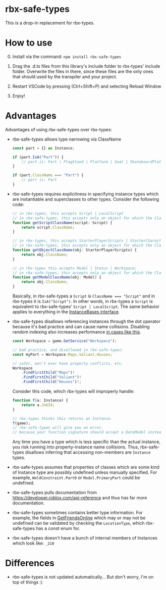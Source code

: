 # rbx-safe-types
This is a drop-in replacement for rbx-types.

# How to use
0) Install via the command: `npm install rbx-safe-types`

1) Drag the .d.ts files from this library's include folder to rbx-types' include folder. Overwrite the files in there, since these files are the only ones that should used by the transpiler and your project.

2) Restart VSCode by pressing (Ctrl+Shift+P) and selecting Reload Window

3) Enjoy!

# Advantages
Advantages of using rbx-safe-types over rbx-types:

- rbx-safe-types allows type narrowing via ClassName
	```ts
	const part = {} as Instance;

	if (part.IsA("Part")) {
		// part is: Part | FlagStand | Platform | Seat | SkateboardPlatform | SpawnLocation
	}

	if (part.ClassName === "Part") {
		// part is: Part
	}
	```
- rbx-safe-types requires explicitness in specifying instance types which are instantiable and superclasses to other types. Consider the following code:

	```ts
	// in rbx-types, this accepts Script | LocalScript
	// in rbx-safe-types, this accepts only an object for which the ClassName is Script
	function getScriptClassName(script: Script) {
		return script.ClassName;
	}

	// in rbx-types, this accepts StarterPlayerScripts | StarterCharacterScripts
	// in rbx-safe-types, this accepts only an object for which the ClassName is StarterPlayerScripts
	function getObjectClassName(obj: StarterPlayerScripts) {
		return obj.ClassName;
	}

	// in rbx-types this accepts Model | Status | Workspace;
	// in rbx-safe-types, this accepts only an object for which the ClassName is Model
	function getModelClassName(obj: Model) {
		return obj.ClassName;
	}
	```
	Basically, in rbx-safe-types a `Script` is `ClassName === "Script"` and in rbx-types it is `IsA("Script")`. In other words, in rbx-types a `Script` is equivalent to rbx-safe-types' `Script | LocalScript`. The same behavior applies to everything in the [InstanceBases interface](https://github.com/Validark/rbx-types/blob/master/include/generated_classes.d.ts#L407).

- rbx-safe-types disallows referencing instances through the dot operator because it's bad practice and can cause name collisions. Disabling random indexing also increases performance [in cases like this](https://github.com/roblox-ts/roblox-ts/issues/281).
	```ts
	const Workspace = game.GetService("Workspace");

	// bad practice, and disallowed in rbx-safe-types:
	const myPart = Workspace.Maps.Valiant.Houses;

	// safer, won't ever have property conflicts, etc.
	Workspace
		.FindFirstChild("Maps")!
		.FindFirstChild("Valiant")!
		.FindFirstChild("Houses")!;
	```
	Consider this code, which rbx-types will improperly handle:
	```ts
	function f(a: Instance) {
		return a.JobId;
	}

	// rbx-types thinks this returns an Instance.
	f(game);
	// rbx-safe-types will give you an error,
	// because your function signature should accept a DataModel instead of an Instance.
	```
	Any time you have a type which is less specific than the actual instance, you risk running into property-instance name collisions. Thus, rbx-safe-types disallows inferring that accessing non-members are `Instance` types.
- rbx-safe-types assumes that properties of classes which are some kind of Instance type are possibly undefined unless manually specified. For example, `WeldConstraint.Part0` or `Model.PrimaryPart` could be undefined.

- rbx-safe-types pulls documentation from https://developer.roblox.com/api-reference and thus has far more documentation.
- rbx-safe-types sometimes contains better type information. For example, the fields in [GetFriendsOnline](https://developer.roblox.com/api-reference/function/Player/GetFriendsOnline) which may or may not be undefined can be validated by checking the `LocationType`, which rbx-safe-types has a const enum for.
- rbx-safe-types doesn't have a bunch of internal members of Instances which look like: `_210`

# Differences
- rbx-safe-types is not updated automatically... But don't worry, I'm on top of things :)
